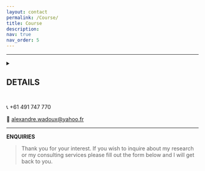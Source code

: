 ```yaml
---
layout: contact
permalink: /Course/
title: Course
description: 
nav: true
nav_order: 5
---
```


----


<details>
<summary><h2> DETAILS <h2></summary>

This is the content of the collapsible section. You can include any Markdown-formatted text, lists, or code here.

</details>

:telephone_receiver: +61 491 747 770

:email: alexandre.wadoux@yahoo.fr

----
**ENQUIRIES**

> Thank you for your interest. If you wish to inquire about my research or my consulting services please fill out the form below and I will get back to you.
